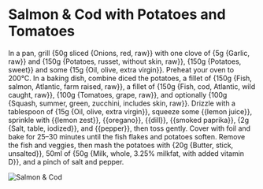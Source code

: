 # Salmon & Cod with Potatoes and Tomatoes

In a pan, grill {50g sliced {Onions, red, raw}} with one clove of {5g {Garlic, raw}} and {150g {Potatoes, russet, without skin, raw}}, {150g {Potatoes, sweet}} and some {15g {Oil, olive, extra virgin}}. Preheat your oven to 200°C. In a baking dish, combine diced the potatoes, a fillet of {150g {Fish, salmon, Atlantic, farm raised, raw}}, a fillet of {150g {Fish, cod, Atlantic, wild caught, raw}}, {100g {Tomatoes, grape, raw}}, and optionally {100g {Squash, summer, green, zucchini, includes skin, raw}}. Drizzle with a tablespoon of {15g {Oil, olive, extra virgin}}, squeeze some {{lemon juice}}, sprinkle with {{lemon zest}}, {{oregano}}, {{dill}}, {{smoked paprika}}, {2g {Salt, table, iodized}}, and {{pepper}}, then toss gently. Cover with foil and bake for 25–30 minutes until the fish flakes and potatoes soften. Remove the fish and veggies, then mash the potatoes with {20g {Butter, stick, unsalted}}, 50ml of {50g {Milk, whole, 3.25% milkfat, with added vitamin D}}, and a pinch of salt and pepper.

![Salmon & Cod](../../MealPlanner/meals/images/salmoncod.jpg)